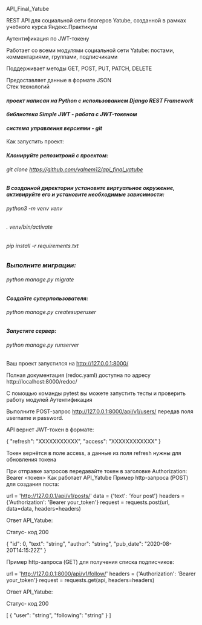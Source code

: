 API_Final_Yatube

REST API для социальной сети блогеров Yatube, созданной в рамках учебного курса Яндекс.Практикум

Аутентификация по JWT-токену

Работает со всеми модулями социальной сети Yatube: постами, комментариями, группами, подписчиками

Поддерживает методы GET, POST, PUT, PATCH, DELETE

Предоставляет данные в формате JSON  
Стек технологий

#### _проект написан на Python с использованием Django REST Framework_
#### _библиотека Simple JWT - работа с JWT-токеном_
#### _система управления версиями - git_

Как запустить проект:

#### _Клонируйте репозитроий с проектом:_

######   _git clone https://github.com/valnem12/api_final_yatube_

#### _В созданной директории установите виртуальное окружение, активируйте его и установите необходимые зависимости:_

###### _python3 -m venv venv_

###### _. venv/bin/activate_

###### _pip install -r requirements.txt_

### _Выполните миграции:_

###### _python manage.py migrate_

#### _Создайте суперпользователя:_

###### _python manage.py createsuperuser_

#### _Запустите сервер:_

###### _python manage.py runserver_

Ваш проект запустился на http://127.0.0.1:8000/

Полная документация (redoc.yaml) доступна по адресу http://localhost:8000/redoc/

С помощью команды pytest вы можете запустить тесты и проверить работу модулей
Аутентификация

Выполните POST-запрос http://127.0.0.1:8000/api/v1/users/ передав поля username и password.

API вернет JWT-токен в формате:

{
    "refresh": "ХХХХХХХХХХХ",
    "access": "ХХХХХХХХХХХХ"
}

Токен вернётся в поле access, а данные из поля refresh нужны для обновления токена

При отправке запроcов передавайте токен в заголовке Authorization: Bearer <токен>
Как работает API_Yatube
Пример http-запроса (POST) для создания поста:

url = 'http://127.0.0.1/api/v1/posts/'
data = {'text': 'Your post'}
headers = {'Authorization': 'Bearer your_token'}
request = requests.post(url, data=data, headers=headers)

Ответ API_Yatube:

Статус- код 200

{
  "id": 0,
  "text": "string",
  "author": "string",
  "pub_date": "2020-08-20T14:15:22Z"
}

Пример http-запроса (GET) для получения списка подписчиков:

url = 'http://127.0.0.1:8000/api/v1/follow/'
headers = {'Authorization': 'Bearer your_token'}
request = requests.get(api, headers=headers)

Ответ API_Yatube:

Статус- код 200

[
  {
    "user": "string",
    "following": "string"
  }
]

